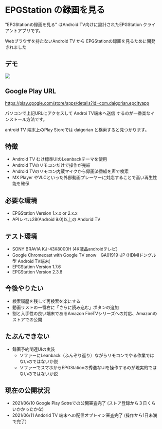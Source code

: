 # EPGStation の録画を見る
"EPGStationの録画を見る"  はAndroid TV向けに設計されたEPGStation クライアントアプリです。

Webブラウザを持たないAndroid TV から EPGStationの録画を見るために開発されました

## デモ
![](https://raw.githubusercontent.com/wiki/daig0rian/epcltvapp/images/demo.gif)

## Google Play URL
https://play.google.com/store/apps/details?id=com.daigorian.epcltvapp

パソコンで上記URLにアクセスして Androi TV端末へ送信 するのが一番楽なインストール方法です。

antroid TV 端末上のPlay Storeでは daigorian と検索すると見つかります。

## 特徴
 - Android TV むけ標準UIのLeanbackテーマを使用
 - Android TVのリモコンだけで操作が完結
 - Android TVのリモコン内蔵マイクから録画済番組を声で検索
 - MX Player やVLCといった外部動画プレーヤーに対応することで高い再生性能を確保

## 必要な環境
 - EPGStation Version 1.x.x or 2.x.x　
 - APIレベル28(Android 9.0)以上の Andorid TV 

## テスト環境
 - SONY BRAVIA KJ-43X8000H (4K液晶androidテレビ)
 - Google Chromecast with Google TV snow　GA01919-JP (HDMIドングル型 Android TV端末) 
 - EPGStatinn Version 1.7.6
 - EPGStation Version 2.3.8

## 今後やりたい
 - 検索履歴を残して再検索を楽にする
 - 動画リストの一番右に「さらに読み込む」ボタンの追加
 - 割と入手性の良い端末であるAmazon FireTVシリーズへの対応、Amazonのストアでの公開

## たぶんできない
 - 録画予約関連UIの実装
   -  ソファーにLeanback（ふんぞり返り）ながらリモコンでやる作業ではないのではないか説
   -  ソファーでスマホからEPGStationの秀逸なUIを操作するのが現実的ではないのではないか説

## 現在の公開状況
 - 2021/06/10 Google Play Sotreでの公開審査完了 (ストア登録から３日くらいかかったかな)
 - 2021/06/11 Andorid TV 端末への配信オプトイン審査完了 (操作から1日未満で完了)
